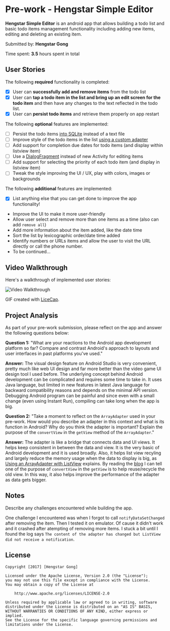 
# Pre-work - **Hengstar Simple Editor**

**Hengstar Simple Editor** is an android app that allows building a todo list and basic todo items management functionality including adding new items, editing and deleting an existing item.

Submitted by: **Hengstar Gong**

Time spent: **3.5** hours spent in total

## User Stories

The following **required** functionality is completed:

* [x] User can **successfully add and remove items** from the todo list
* [x] User can **tap a todo item in the list and bring up an edit screen for the todo item** and then have any changes to the text reflected in the todo list.
* [x] User can **persist todo items** and retrieve them properly on app restart

The following **optional** features are implemented:

* [ ] Persist the todo items [into SQLite](http://guides.codepath.com/android/Persisting-Data-to-the-Device#sqlite) instead of a text file
* [ ] Improve style of the todo items in the list [using a custom adapter](http://guides.codepath.com/android/Using-an-ArrayAdapter-with-ListView)
* [ ] Add support for completion due dates for todo items (and display within listview item)
* [ ] Use a [DialogFragment](http://guides.codepath.com/android/Using-DialogFragment) instead of new Activity for editing items
* [ ] Add support for selecting the priority of each todo item (and display in listview item)
* [ ] Tweak the style improving the UI / UX, play with colors, images or backgrounds

The following **additional** features are implemented:

* [x] List anything else that you can get done to improve the app functionality!
* Improve the UI to make it more user-friendly
* Allow user select and remove more than one items as a time (also can add `remove all`)
* Add more information about the item added, like the date time
* Sort the list by lexicographic order/date time added
* Identify numbers or URLs items and allow the user to visit the URL directly or call the phone number.
* To be continued...

## Video Walkthrough

Here's a walkthrough of implemented user stories:

<img src='http://i.imgur.com/QOvcOT3.gif' title='Video Walkthrough' width='' alt='Video Walkthrough' />

GIF created with [LiceCap](http://www.cockos.com/licecap/).

## Project Analysis

As part of your pre-work submission, please reflect on the app and answer the following questions below:

**Question 1:** "What are your reactions to the Android app development platform so far? Compare and contrast Android's approach to layouts and user interfaces in past platforms you've used."

**Answer:** The visual design feature on Android Studio is very convenient, pretty much like web UI design and far more better than the video game UI design tool I used before. The underlying concept behind Android development can be complicated and requires some time to take in.
  It uses Java language, but limited in new features in latest Java language for backward compatibility reasons and depends on the minimal API version. Debugging Android program can be painful and since even with a small change (even using Instant Run), compiling can take long when the app is big.   

**Question 2:** "Take a moment to reflect on the `ArrayAdapter` used in your pre-work. How would you describe an adapter in this context and what is its function in Android? Why do you think the adapter is important? Explain the purpose of the `convertView` in the `getView` method of the `ArrayAdapter`."

**Answer:** The adapter is like a bridge that connects data and UI views. It helps keep consistent in between the data and view. It is the very basic of Android development and it is used broadly. Also, it helps list view recyling and largely reduce the memory usage when the data to display is big, as [Using an ArrayAdapter with ListView](https://guides.codepath.com/android/Using-an-ArrayAdapter-with-ListView) explains.
By reading the [blog](http://android.amberfog.com/?p=296) I can tell one of the purpose of `convertView` in the `getView` is to help reuse/recycle the old view. In this way, it also helps improve the performance of the adapter as data gets bigger.

## Notes

Describe any challenges encountered while building the app.

One challenge I encountered was when I forgot to call `notifyDataSetChanged` after removing the item. Then I tested it on emulator. Of cause it didn't work and it crashed after atempting of removing more items. I stuck a bit until I found the log says `The content of the adapter has changed but ListView did not receive a notification`.

## License

    Copyright [2017] [Hengstar Gong]

    Licensed under the Apache License, Version 2.0 (the "License");
    you may not use this file except in compliance with the License.
    You may obtain a copy of the License at

        http://www.apache.org/licenses/LICENSE-2.0

    Unless required by applicable law or agreed to in writing, software
    distributed under the License is distributed on an "AS IS" BASIS,
    WITHOUT WARRANTIES OR CONDITIONS OF ANY KIND, either express or implied.
    See the License for the specific language governing permissions and
    limitations under the License.
